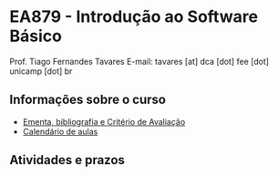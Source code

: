 # EA879 - Introdução ao Software Básico

Prof. Tiago Fernandes Tavares
E-mail: tavares [at] dca [dot] fee [dot] unicamp [dot] br

## Informações sobre o curso
* [Ementa, bibliografia e Critério de Avaliação](Ementa)
* [Calendário de aulas](Aulas)

## Atividades e prazos

